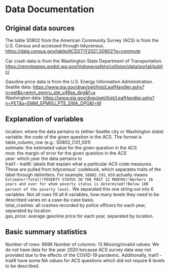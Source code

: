 # Data Documentation 
## Original data sources
The table S0802 from the American Community Survey (ACS) is from the U.S. Census and accessed through tidycensus. https://data.census.gov/table/ACSST1Y2021.S0802?q=commute 

Car crash data is from the Washington State Department of Transportation. https://remoteapps.wsdot.wa.gov/highwaysafety/collision/data/portal/public/

Gasoline price data is from the U.S. Energy Information Administration.  
Seattle data: https://www.eia.gov/dnav/pet/hist/LeafHandler.ashx?n=pet&s=emm_epmru_pte_y48se_dpg&f=a  
Washington data: https://www.eia.gov/dnav/pet/hist/LeafHandler.ashx?n=PET&s=EMM_EPM0U_PTE_SWA_DPG&f=M 

## Explanation of variables
location: where the data pertains to (either Seattle city or Washington state)
variable: the code of the given question in the ACS. The format is table_column_row (e.g.: S0802_C01_001)\
estimate: the estimated value for the given question in the ACS\
moe: the margin of error for the given question in the ACS\
year: which year the data pertains to\
trait1 - trait6: labels that explain what a particular ACS code measures. These are pulled from tidycensus' codebook, which separates traits of the label through delimiters. For example, `S0802_C01_039` actually means `Estimate!!Total!!POVERTY STATUS IN THE PAST 12 MONTHS!!Workers 16 years and over for whom poverty status is determined!!Below 100 percent of the poverty level.` We separated this one string out into 6 variables. Not all rows fill all 6 variables, how many levels they need to be described varies on a case-by-case basis.\
total_crashes: all crashes recorded by police officers for each year, separated by location.\
gas_price: average gasoline price for each year, separated by location.

## Basic summary statistics
Number of rows: 9696
Number of columns: 13
Missing/invalid values: We do not have data for the year 2020 because ACS survey data was not provided due to the effects of the COVID-19 pandemic. Additionally, trait1 - trait6 have some NA values for ACS questions which did not require 6 levels to be described.


